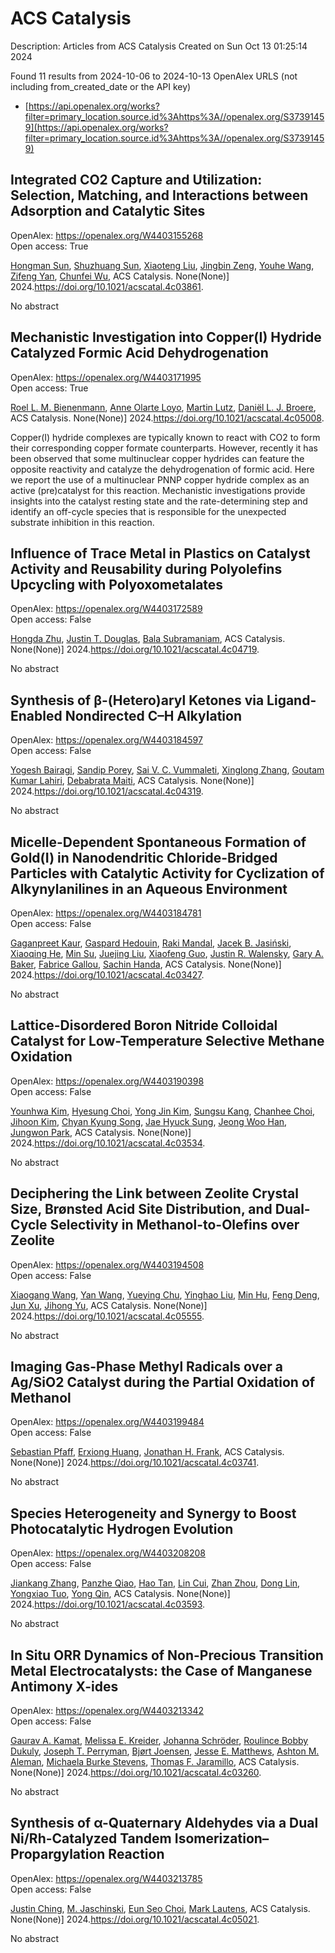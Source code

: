 # ACS Catalysis
Description: Articles from ACS Catalysis
Created on Sun Oct 13 01:25:14 2024

Found 11 results from 2024-10-06 to 2024-10-13
OpenAlex URLS (not including from_created_date or the API key)
- [https://api.openalex.org/works?filter=primary_location.source.id%3Ahttps%3A//openalex.org/S37391459](https://api.openalex.org/works?filter=primary_location.source.id%3Ahttps%3A//openalex.org/S37391459)

## Integrated CO2 Capture and Utilization: Selection, Matching, and Interactions between Adsorption and Catalytic Sites   

OpenAlex: https://openalex.org/W4403155268    
Open access: True
    
[Hongman Sun](https://openalex.org/A5004667543), [Shuzhuang Sun](https://openalex.org/A5005001820), [Xiaoteng Liu](https://openalex.org/A5057337284), [Jingbin Zeng](https://openalex.org/A5026305878), [Youhe Wang](https://openalex.org/A5089942938), [Zifeng Yan](https://openalex.org/A5100456337), [Chunfei Wu](https://openalex.org/A5032589855), ACS Catalysis. None(None)] 2024.https://doi.org/10.1021/acscatal.4c03861.
    
No abstract    

    

## Mechanistic Investigation into Copper(I) Hydride Catalyzed Formic Acid Dehydrogenation   

OpenAlex: https://openalex.org/W4403171995    
Open access: True
    
[Roel L. M. Bienenmann](https://openalex.org/A5038235290), [Anne Olarte Loyo](https://openalex.org/A5093928496), [Martin Lutz](https://openalex.org/A5037093217), [Daniël L. J. Broere](https://openalex.org/A5087272505), ACS Catalysis. None(None)] 2024.https://doi.org/10.1021/acscatal.4c05008.
    
Copper(I) hydride complexes are typically known to react with CO2 to form their corresponding copper formate counterparts. However, recently it has been observed that some multinuclear copper hydrides can feature the opposite reactivity and catalyze the dehydrogenation of formic acid. Here we report the use of a multinuclear PNNP copper hydride complex as an active (pre)catalyst for this reaction. Mechanistic investigations provide insights into the catalyst resting state and the rate-determining step and identify an off-cycle species that is responsible for the unexpected substrate inhibition in this reaction.    

    

## Influence of Trace Metal in Plastics on Catalyst Activity and Reusability during Polyolefins Upcycling with Polyoxometalates   

OpenAlex: https://openalex.org/W4403172589    
Open access: False
    
[Hongda Zhu](https://openalex.org/A5101826485), [Justin T. Douglas](https://openalex.org/A5035500466), [Bala Subramaniam](https://openalex.org/A5059893693), ACS Catalysis. None(None)] 2024.https://doi.org/10.1021/acscatal.4c04719.
    
No abstract    

    

## Synthesis of β-(Hetero)aryl Ketones via Ligand-Enabled Nondirected C–H Alkylation   

OpenAlex: https://openalex.org/W4403184597    
Open access: False
    
[Yogesh Bairagi](https://openalex.org/A5090563940), [Sandip Porey](https://openalex.org/A5088571688), [Sai V. C. Vummaleti](https://openalex.org/A5010464230), [Xinglong Zhang](https://openalex.org/A5046866779), [Goutam Kumar Lahiri](https://openalex.org/A5062826786), [Debabrata Maiti](https://openalex.org/A5051885484), ACS Catalysis. None(None)] 2024.https://doi.org/10.1021/acscatal.4c04319.
    
No abstract    

    

## Micelle-Dependent Spontaneous Formation of Gold(I) in Nanodendritic Chloride-Bridged Particles with Catalytic Activity for Cyclization of Alkynylanilines in an Aqueous Environment   

OpenAlex: https://openalex.org/W4403184781    
Open access: False
    
[Gaganpreet Kaur](https://openalex.org/A5101426739), [Gaspard Hedouin](https://openalex.org/A5062906960), [Raki Mandal](https://openalex.org/A5046037940), [Jacek B. Jasiński](https://openalex.org/A5078488878), [Xiaoqing He](https://openalex.org/A5028105380), [Min Su](https://openalex.org/A5101802804), [Juejing Liu](https://openalex.org/A5030753037), [Xiaofeng Guo](https://openalex.org/A5085583877), [Justin R. Walensky](https://openalex.org/A5000267323), [Gary A. Baker](https://openalex.org/A5040703058), [Fabrice Gallou](https://openalex.org/A5040035765), [Sachin Handa](https://openalex.org/A5072148715), ACS Catalysis. None(None)] 2024.https://doi.org/10.1021/acscatal.4c03427.
    
No abstract    

    

## Lattice-Disordered Boron Nitride Colloidal Catalyst for Low-Temperature Selective Methane Oxidation   

OpenAlex: https://openalex.org/W4403190398    
Open access: False
    
[Younhwa Kim](https://openalex.org/A5085927827), [Hyesung Choi](https://openalex.org/A5020105869), [Yong Jin Kim](https://openalex.org/A5100613938), [Sungsu Kang](https://openalex.org/A5047848897), [Chanhee Choi](https://openalex.org/A5102486839), [Jihoon Kim](https://openalex.org/A5100377817), [Chyan Kyung Song](https://openalex.org/A5102382012), [Jae Hyuck Sung](https://openalex.org/A5059400425), [Jeong Woo Han](https://openalex.org/A5033014275), [Jungwon Park](https://openalex.org/A5100650928), ACS Catalysis. None(None)] 2024.https://doi.org/10.1021/acscatal.4c03534.
    
No abstract    

    

## Deciphering the Link between Zeolite Crystal Size, Brønsted Acid Site Distribution, and Dual-Cycle Selectivity in Methanol-to-Olefins over Zeolite   

OpenAlex: https://openalex.org/W4403194508    
Open access: False
    
[Xiaogang Wang](https://openalex.org/A5100444820), [Yan Wang](https://openalex.org/A5100417669), [Yueying Chu](https://openalex.org/A5101456577), [Yinghao Liu](https://openalex.org/A5071600188), [Min Hu](https://openalex.org/A5100774936), [Feng Deng](https://openalex.org/A5055850550), [Jun Xu](https://openalex.org/A5100632673), [Jihong Yu](https://openalex.org/A5100726102), ACS Catalysis. None(None)] 2024.https://doi.org/10.1021/acscatal.4c05555.
    
No abstract    

    

## Imaging Gas-Phase Methyl Radicals over a Ag/SiO2 Catalyst during the Partial Oxidation of Methanol   

OpenAlex: https://openalex.org/W4403199484    
Open access: False
    
[Sebastian Pfaff](https://openalex.org/A5059120100), [Erxiong Huang](https://openalex.org/A5000504124), [Jonathan H. Frank](https://openalex.org/A5004429802), ACS Catalysis. None(None)] 2024.https://doi.org/10.1021/acscatal.4c03741.
    
No abstract    

    

## Species Heterogeneity and Synergy to Boost Photocatalytic Hydrogen Evolution   

OpenAlex: https://openalex.org/W4403208208    
Open access: False
    
[Jiankang Zhang](https://openalex.org/A5061126310), [Panzhe Qiao](https://openalex.org/A5101310078), [Hao Tan](https://openalex.org/A5069910699), [Lin Cui](https://openalex.org/A5077626770), [Zhan Zhou](https://openalex.org/A5060603592), [Dong Lin](https://openalex.org/A5100748799), [Yongxiao Tuo](https://openalex.org/A5081877243), [Yong Qin](https://openalex.org/A5074124495), ACS Catalysis. None(None)] 2024.https://doi.org/10.1021/acscatal.4c03593.
    
No abstract    

    

## In Situ ORR Dynamics of Non-Precious Transition Metal Electrocatalysts: the Case of Manganese Antimony X-ides   

OpenAlex: https://openalex.org/W4403213342    
Open access: False
    
[Gaurav A. Kamat](https://openalex.org/A5039639617), [Melissa E. Kreider](https://openalex.org/A5081607636), [Johanna Schröder](https://openalex.org/A5030228814), [Roulince Bobby Dukuly](https://openalex.org/A5093893786), [Joseph T. Perryman](https://openalex.org/A5013456013), [Bjørt Joensen](https://openalex.org/A5084371467), [Jesse E. Matthews](https://openalex.org/A5104667539), [Ashton M. Aleman](https://openalex.org/A5058486326), [Michaela Burke Stevens](https://openalex.org/A5016238956), [Thomas F. Jaramillo](https://openalex.org/A5078810774), ACS Catalysis. None(None)] 2024.https://doi.org/10.1021/acscatal.4c03260.
    
No abstract    

    

## Synthesis of α-Quaternary Aldehydes via a Dual Ni/Rh-Catalyzed Tandem Isomerization–Propargylation Reaction   

OpenAlex: https://openalex.org/W4403213785    
Open access: False
    
[Justin Ching](https://openalex.org/A5070915646), [M. Jaschinski](https://openalex.org/A5006822861), [Eun Seo Choi](https://openalex.org/A5016707689), [Mark Lautens](https://openalex.org/A5044555614), ACS Catalysis. None(None)] 2024.https://doi.org/10.1021/acscatal.4c05021.
    
No abstract    

    
